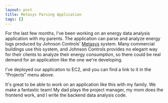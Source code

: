 ```yaml
---
layout: post
title: Metasys Parsing Application
tags: []
---
```


For the last few months, I've been working on an energy data analysis application with my parents.  The application can parse and analyze energy logs produced by Johnson Controls' [Metasys](http://www.johnsoncontrols.com/buildings/building-management/building-automation-systems-bas) system.  Many commercial buildings use this system, and Johnson Controls provides no elegant way for their clients to analyze their energy consumption, so there could be real demand for an application like the one we're developing.

I've deployed our application to EC2, and you can find a link to it in the "Projects" menu above.

It's great to be able to work on an application like this with my family.  We make a fantastic team!  My dad plays the project manager, my mom does the frontend work, and I write the backend data analysis code.
